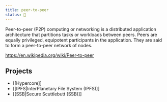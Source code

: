 ```yaml
---
title: peer-to-peer
status: 🌱
---
```


Peer-to-peer (P2P) computing or networking is a distributed application architecture that partitions tasks or workloads between peers. Peers are equally privileged, equipotent participants in the application. They are said to form a peer-to-peer network of nodes.

<https://en.wikipedia.org/wiki/Peer-to-peer>

## Projects
- [[Hypercore]]
- [[IPFS|InterPlanetary File System (IPFS)]]
- [[SSB|Secure Scuttlebutt (SSB)]]